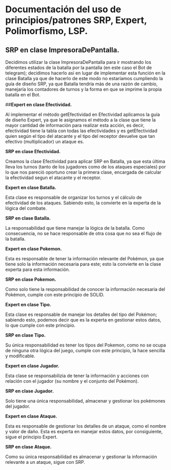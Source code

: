 # Documentación del uso de principios/patrones SRP, Expert, Polimorfismo, LSP.

## **SRP en clase ImpresoraDePantalla.**

Decidimos utilizar la clase ImpresoraDePantalla para ir mostrando los diferentes estados de la batalla
por la pantalla (en este caso el Bot de telegram); decidimos hacerlo así en lugar de implementar esta
función en la clase Batalla ya que de hacerlo de este modo no estaríamos cumpliendo la guía de diseño 
SRP, ya que Batalla tendría más de una razón de cambio, manejaría los contadores de turnos y la forma
en que se imprime la propia batalla en el Bot.

##**Expert en clase Efectividad.**

Al implementar el método getEfectividad en Efectividad aplicamos la guía de diseño Expert, ya que le
asignamos el método a la clase que tiene la mayor cantidad de información para realizar esta acción,
es decir, efectividad tiene la tabla con todas las efectividades y es getEfectividad quien según el
tipo del atacante y el tipo del receptor devuelve que tan efectivo (multiplicador) un ataque es.

**SRP en clase Efectividad.**

Creamos la clase Efectividad para aplicar SRP en Batalla, ya que esta última lleva los turnos (tanto
de los jugadores como de los ataques especiales) por lo que nos pareció oportuno crear la primera
clase, encargada de calcular la efectividad segun el atacante y el receptor.

**Expert en clase Batalla.**

Esta clase es responsable de organizar los turnos y el cálculo de efectividad de los ataques.
Sabiendo esto, la convierte en la experta de la lógica del combate.

**SRP en clase Batalla.**

La responsabilidad que tiene manejar la lógica de la batalla. Como consecuencia, no se hace
responsable de otra cosa que no sea el flujo de la batalla.

**Expert en clase Pokemon.**

Esta es responsable de tener la información relevante del Pokémon, ya que tiene solo la información
necesaria para este; esto la convierte en la clase experta para esta información.

**SRP en clase Pokemon.**

Como solo tiene la responsabilidad de conocer la información necesaria del Pokémon, cumple con
este principio de SOLID.

**Expert en clase Tipo.**

Esta clase es responsable de manejar los detalles del tipo del Pokémon; sabiendo esto, podemos
decir que es la experta en gestionar estos datos, lo que cumple con este principio.

**SRP en clase Tipo.**

Su única responsabilidad es tener los tipos del Pokemon, como no se ocupa de ninguna otra lógica
del juego, cumple con este principio, la hace sencilla y modificable.

**Expert en clase Jugador.**

Esta clase se responsabilizia de tener la información y acciones con relación con el jugador 
(su nombre y el conjunto del Pokémon).

**SRP en clase Jugador.**

Solo tiene una única responsabilidad, almacenar y gestionar los pokémones del jugador.

**Expert en clase Ataque.**

Esta es responsable de gestionar los detalles de un ataque, como el nombre y valor de daño.
Esta es experta en manejar estos datos, por consiguiente, sigue el principio Expert.

**SRP en clase Ataque.**

Como su única responsabilidad es almacenar y gestionar la información relevante a un ataque, sigue 
con SRP.
